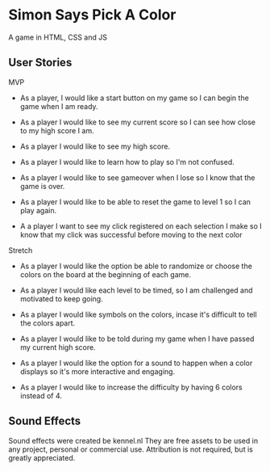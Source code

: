# Simon Says Pick A Color

A game in HTML, CSS and JS

## User Stories

MVP

- As a player, I would like a start button on my game so I can begin the game when I am ready.

- As a player I would like to see my current score so I can see how close to my high score I am.

- As a player I would like to see my high score.

- As a player I would like to learn how to play so I'm not confused.

- As a player I would like to see gameover when I lose so I know that the game is over.

- As a player I would like to be able to reset the game to level 1 so I can play again.

- A a player I want to see my click registered on each selection I make so I know that my click was successful before moving to the next color

Stretch

- As a player I would like the option be able to randomize or choose the colors on the board at the beginning of each game.

- As a player I would like each level to be timed, so I am challenged and motivated to keep going.

- As a player I would like symbols on the colors, incase it's difficult to tell the colors apart.

- As a player I would like to be told during my game when I have passed my current high score.

- As a player I would like the option for a sound to happen when a color displays so it's more interactive and engaging.

- As a player I would like to increase the difficulty by having 6 colors instead of 4.

## Sound Effects

Sound effects were created be kennel.nl
They are free assets to be used in any project, personal or commercial use.
Attribution is not required, but is greatly appreciated.
